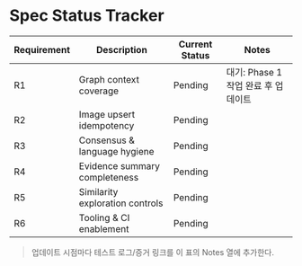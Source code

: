 # Spec Status Tracker

| Requirement | Description                         | Current Status | Notes |
|-------------|-------------------------------------|----------------|-------|
| R1          | Graph context coverage              | Pending        | 대기: Phase 1 작업 완료 후 업데이트 |
| R2          | Image upsert idempotency            | Pending        |  |
| R3          | Consensus & language hygiene        | Pending        |  |
| R4          | Evidence summary completeness       | Pending        |  |
| R5          | Similarity exploration controls     | Pending        |  |
| R6          | Tooling & CI enablement             | Pending        |  |

> 업데이트 시점마다 테스트 로그/증거 링크를 이 표의 Notes 열에 추가한다.

